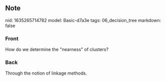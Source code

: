 ## Note
nid: 1635265714782
model: Basic-d7a3e
tags: 06_decision_tree
markdown: false

### Front
How do we determine the "nearness" of clusters?

### Back
Through the notion of linkage methods.
